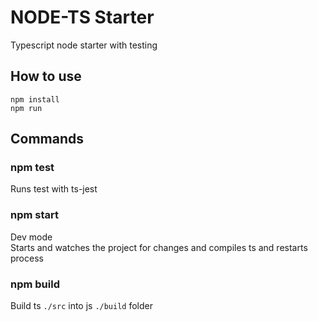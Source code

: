 # NODE-TS Starter
Typescript node starter with testing

## How to use

`npm install`  
`npm run` 

## Commands

### npm test
Runs test with ts-jest

### npm start
Dev mode <br>
Starts and watches the project for changes and compiles ts and restarts process

### npm build
Build ts `./src` into js `./build` folder